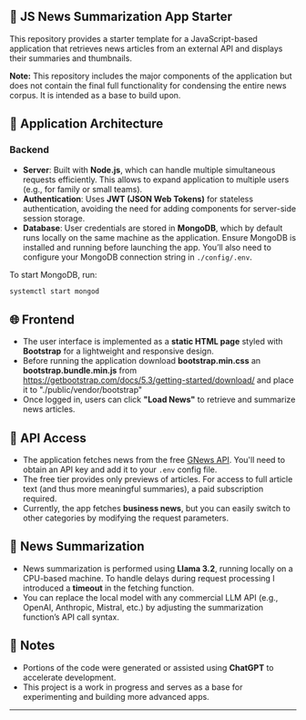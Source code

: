 
## 📰 JS News Summarization App Starter

This repository provides a starter template for a JavaScript-based application that retrieves news articles from an external API and displays their summaries and thumbnails.

**Note:** This repository includes the major components of the application but does not contain the final full functionality for condensing the entire news corpus. It is intended as a base to build upon.




## 🔧 Application Architecture

### Backend

* **Server**: Built with **Node.js**, which can handle multiple simultaneous requests efficiently. This allows to expand application to multiple users  (e.g., for family or small teams).
* **Authentication**: Uses **JWT (JSON Web Tokens)** for stateless authentication, avoiding the need for adding components for server-side session storage.
* **Database**: User credentials are stored in **MongoDB**, which by default runs locally on the same machine as the application. Ensure MongoDB is installed and running before launching the app. You’ll also need to configure your MongoDB connection string in `./config/.env`.

To start MongoDB, run:

```bash
systemctl start mongod
```




## 🌐 Frontend

* The user interface is implemented as a **static HTML page** styled with **Bootstrap** for a lightweight and responsive design.
* Before running the application download **bootstrap.min.css** an **bootstrap.bundle.min.js** from  https://getbootstrap.com/docs/5.3/getting-started/download/ and place it to "./public/vendor/bootstrap"
* Once logged in, users can click **"Load News"** to retrieve and summarize news articles.




## 🔑 API Access

* The application fetches news from the free [GNews API](https://gnews.io). You'll need to obtain an API key and add it to your `.env` config file.
* The free tier provides only previews of articles. For access to full article text (and thus more meaningful summaries), a paid subscription required.
* Currently, the app fetches **business news**, but you can easily switch to other categories by modifying the request parameters.




## 🧠 News Summarization

* News summarization is performed using **Llama 3.2**, running locally on a CPU-based machine. To handle delays during request processing I introduced a **timeout** in the fetching function.
* You can replace the local model with any commercial LLM API (e.g., OpenAI, Anthropic, Mistral, etc.) by adjusting the summarization function’s API call syntax.




## 💬 Notes

* Portions of the code were generated or assisted using **ChatGPT** to accelerate development.
* This project is a work in progress and serves as a base for experimenting and building more advanced apps.

---

